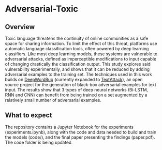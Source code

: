 # Adversarial-Toxic

## Overview
Toxic language threatens the continuity of online communities as a safe space for sharing information. To limit the effect of this threat, platforms use automatic language classification tools, often powered by deep learning classifiers. Like most deep learning models, these systems are vulnerable to adversarial attacks, defined as imperceptible modifications to input capable of changing drastically the classification output. This study explores said vulnerability experimentally, and shows that it can be reduced by adding adversarial examples to the training set. The techniques used in this work builds on [DeepWordBug](https://github.com/QData/deepWordBug) (currently expanded to [TextAttack](https://github.com/QData/TextAttack)), an open source project for the generation of black-box adversarial examples for text input. The results show that 3 types of deep neural networks (Bi-LSTM, RNN and CNN) can benefit from being trained on a set augmented by a relatively small number of adversarial examples. 

## What to expect 

The repository contains a Jupyter Notebook for the experiments (experiments.ipynb), along with the code and data needed to build and train the models (code/), and the final paper presenting the findings (paper.pdf). The code folder is being updated.
